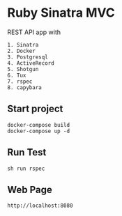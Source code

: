 # Ruby Sinatra MVC

REST API app with

    1. Sinatra
    2. Docker
    3. Postgresql
    4. ActiveRecord
    5. Shotgun
    6. Tux
    7. rspec
    8. capybara


## Start project

    docker-compose build
    docker-compose up -d

## Run Test

    sh run rspec

## Web Page

    http://localhost:8080
